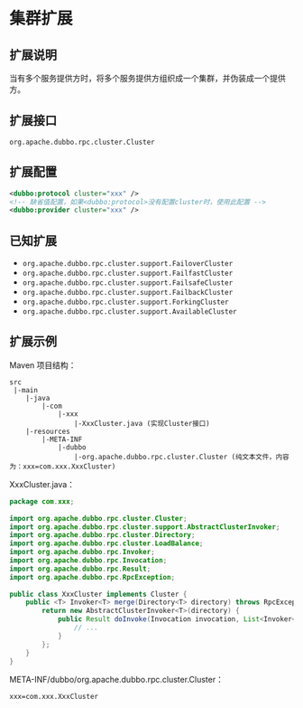 # 集群扩展

## 扩展说明

当有多个服务提供方时，将多个服务提供方组织成一个集群，并伪装成一个提供方。

## 扩展接口

`org.apache.dubbo.rpc.cluster.Cluster`

## 扩展配置

```xml
<dubbo:protocol cluster="xxx" />
<!-- 缺省值配置，如果<dubbo:protocol>没有配置cluster时，使用此配置 -->
<dubbo:provider cluster="xxx" />
```

## 已知扩展

* `org.apache.dubbo.rpc.cluster.support.FailoverCluster`
* `org.apache.dubbo.rpc.cluster.support.FailfastCluster`
* `org.apache.dubbo.rpc.cluster.support.FailsafeCluster`
* `org.apache.dubbo.rpc.cluster.support.FailbackCluster`
* `org.apache.dubbo.rpc.cluster.support.ForkingCluster`
* `org.apache.dubbo.rpc.cluster.support.AvailableCluster`

## 扩展示例

Maven 项目结构：

```
src
 |-main
    |-java
        |-com
            |-xxx
                |-XxxCluster.java (实现Cluster接口)
    |-resources
        |-META-INF
            |-dubbo
                |-org.apache.dubbo.rpc.cluster.Cluster (纯文本文件，内容为：xxx=com.xxx.XxxCluster)
```

XxxCluster.java：

```java
package com.xxx;
 
import org.apache.dubbo.rpc.cluster.Cluster;
import org.apache.dubbo.rpc.cluster.support.AbstractClusterInvoker;
import org.apache.dubbo.rpc.cluster.Directory;
import org.apache.dubbo.rpc.cluster.LoadBalance;
import org.apache.dubbo.rpc.Invoker;
import org.apache.dubbo.rpc.Invocation;
import org.apache.dubbo.rpc.Result;
import org.apache.dubbo.rpc.RpcException;
 
public class XxxCluster implements Cluster {
    public <T> Invoker<T> merge(Directory<T> directory) throws RpcException {
        return new AbstractClusterInvoker<T>(directory) {
            public Result doInvoke(Invocation invocation, List<Invoker<T>> invokers, LoadBalance loadbalance) throws RpcException {
                // ...
            }
        };
    }
}
```

META-INF/dubbo/org.apache.dubbo.rpc.cluster.Cluster：

```properties
xxx=com.xxx.XxxCluster
```
